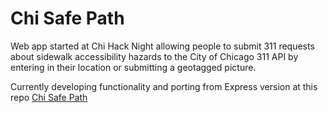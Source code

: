 # Chi Safe Path
Web app started at Chi Hack Night allowing people to submit 311 requests about
sidewalk accessibility hazards to the City of Chicago 311 API by entering in
their location or submitting a geotagged picture.

Currently developing functionality and porting from Express version at this repo
[Chi Safe Path](https://github.com/pjsier/chi_safe_path)
